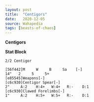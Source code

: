 ```yaml
---
layout: post
title:  "Centigors"
date:   2020-12-05
source: Wahapedia
tags: [beasts-of-chaos]
---
```


**Centigors**

**Stat Block**
```
2/2 Centigor
```

```
[56f442]M     W     B     Sa    [-]
14"   2     5     5+    
[e85545]Weapons[-]
[c6c930]Centigor Spear[-]
2"     A:2    H:4+   W:4+   R:-    D:1   
[c6c930]Clawed Forelimbs[-]
1"     A:2    H:5+   W:5+   R:-    D:1   
```



